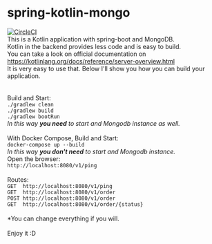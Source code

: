 # spring-kotlin-mongo
[![CircleCI](https://circleci.com/gh/java-tips/spring-kotlin-mongo/tree/master.svg?style=svg)](https://circleci.com/gh/spring-kotlin-mongo/tree/master)
\
This is a Kotlin application with spring-boot and MongoDB. \
Kotlin in the backend provides less code and is easy to build. \
You can take a look on official documentation on https://kotlinlang.org/docs/reference/server-overview.html \
It is very easy to use that. Below I'll show you how you can build your application. \
\
\
Build and Start: \
`./gradlew clean` \
`./gradlew build` \
`./gradlew bootRun` \
_In this way **you need** to start and Mongodb instance as well._
\
\
With Docker Compose, Build and Start: \
``docker-compose up --build `` \
_In this way **you don't need** to start and Mongodb instance._
\
Open the browser: \
``http://localhost:8080/v1/ping`` \
\
Routes: \
``GET  http://localhost:8080/v1/ping`` \
``GET  http://localhost:8080/v1/order`` \
``POST http://localhost:8080/v1/order`` \
``GET  http://localhost:8080/v1/order/{status}`` \
\
*You can change everything if you will. \
\
Enjoy it :D 